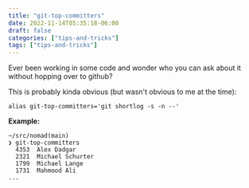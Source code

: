 ```yaml
---
title: "git-top-committers"
date: 2022-11-14T05:35:18-06:00
draft: false
categories: ["tips-and-tricks"]
tags: ["tips-and-tricks"]
---
```

Ever been working in some code and wonder who you can ask about it without hopping over to github?

This is probably kinda obvious (but wasn't obvious to me at the time):

```shell
alias git-top-committers='git shortlog -s -n --'
```

**Example:**

```shell
~/src/nomad(main)
❯ git-top-committers
  4353  Alex Dadgar
  2321  Michael Schurter
  1799  Michael Lange
  1731  Mahmood Ali
...
```